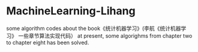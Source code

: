 # MachineLearning-Lihang
some algorithm codes about the book《统计机器学习》(李航《统计机器学习》 一些章节算法实现代码） at present, some algorighms from chapter two to chapter eight has been solved.
